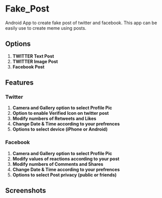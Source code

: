 # Fake_Post
Android App to create fake post of twitter and facebook.
This app can be easily use to create meme using posts.

## Options

1. **TWITTER Text Post**
2. **TWITTER Image Post**
3. **Facebook Post**

## Features

### Twitter
1. **Camera and Gallery option to select Profile Pic**
2. **Option to enable Verified Icon on twitter post**
3. **Modify numbers of Retweets and Likes**
4. **Change Date & Time according to your prefrences**
5. **Options to select device (iPhone or Android)**

### Facebook
1. **Camera and Gallery option to select Profile Pic**
2. **Modify values of reactions according to your post**
3. **Modify numbers of Comments and Shares**
4. **Change Date & Time according to your prefrences**
5. **Options to select Post privacy (public or friends)**

## Screenshots

